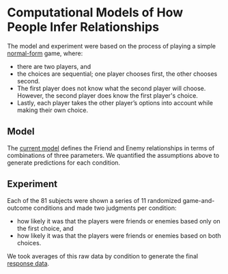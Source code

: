 # Computational Models of How People Infer Relationships

The model and experiment were based on the process of playing a simple [normal-form](https://en.wikipedia.org/wiki/Normal-form_game#An_example) game, where:
- there are two players, and
- the choices are sequential; one player chooses first, the other chooses second.
- The first player does not know what the second player will choose. However, the second player does know the first player's choice.
- Lastly, each player takes the other player’s options into account while making their own
choice.

## Model
The [current model](Model/Relationship_Model.ipynb) defines the Friend and Enemy relationships in terms of combinations of three parameters. We quantified the assumptions above to generate predictions for each condition.

## Experiment
Each of the 81 subjects were shown a series of 11 randomized game-and-outcome conditions and made two judgments per condition:
- how likely it was that the players were friends or enemies based only on the first
choice, and
- how likely it was that the players were friends or enemies based on both choices.

We took averages of this raw data by condition to generate the final [response data](Data/responseData.csv).

